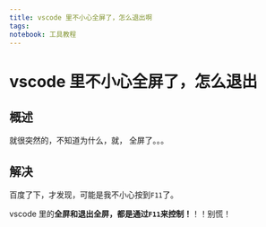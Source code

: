 ```yaml
---
title: vscode 里不小心全屏了，怎么退出啊
tags:
notebook: 工具教程
---
```


# vscode 里不小心全屏了，怎么退出

## 概述

就很突然的，不知道为什么，就， 全屏了。。。

## 解决

百度了下，才发现，可能是我不小心按到`F11`了。

vscode 里的**全屏和退出全屏，都是通过`F11`来控制！**！！别慌！
